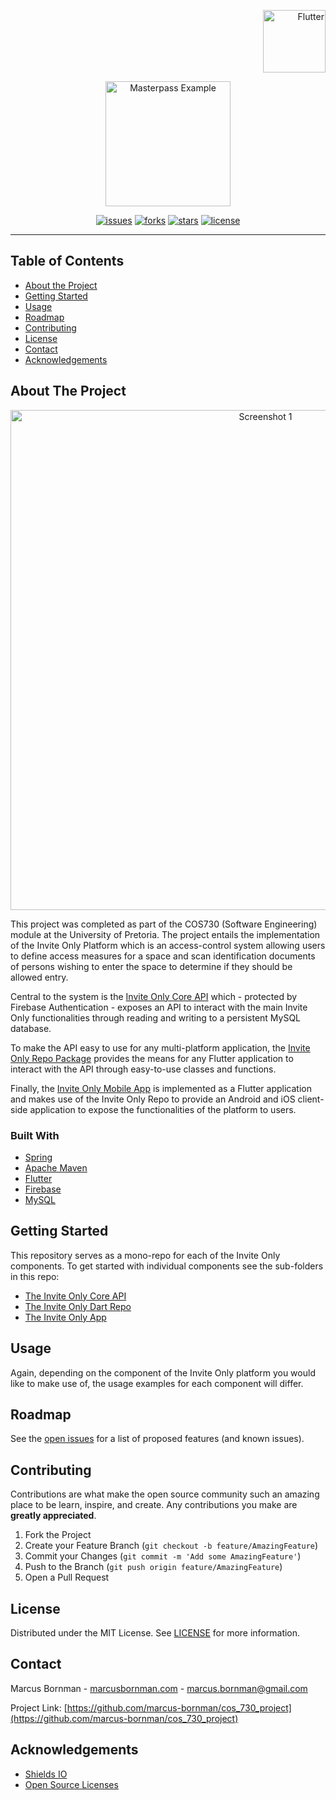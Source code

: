 <!-- PROJECT LOGO -->
<p align="right">
<a href="https://pub.dev">
<img src="https://raw.githubusercontent.com/marcus-bornman/cos_730_project/master/assets/project_badge.png" height="100" alt="Flutter">
</a>
</p>
<p align="center">
<img src="https://raw.githubusercontent.com/marcus-bornman/cos_730_project/master/assets/project_logo.png" height="200" alt="Masterpass Example" />
</p>

<!-- PROJECT SHIELDS -->
<p align="center">
<a href="https://github.com/marcus-bornman/cos_730_project/issues"><img src="https://img.shields.io/github/issues/marcus-bornman/cos_730_project" alt="issues"></a>
<a href="https://github.com/marcus-bornman/cos_730_project/network"><img src="https://img.shields.io/github/forks/marcus-bornman/cos_730_project" alt="forks"></a>
<a href="https://github.com/marcus-bornman/cos_730_project/stargazers"><img src="https://img.shields.io/github/stars/marcus-bornman/cos_730_project" alt="stars"></a>
<a href="https://github.com/marcus-bornman/cos_730_project/blob/master/LICENSE"><img src="https://img.shields.io/github/license/marcus-bornman/cos_730_project" alt="license"></a>
</p>

---

<!-- TABLE OF CONTENTS -->
## Table of Contents

* [About the Project](#about-the-project)
* [Getting Started](#getting-started)
* [Usage](#usage)
* [Roadmap](#roadmap)
* [Contributing](#contributing)
* [License](#license)
* [Contact](#contact)
* [Acknowledgements](#acknowledgements)



<!-- ABOUT THE PROJECT -->
## About The Project
<p align="center">
<img src="https://raw.githubusercontent.com/marcus-bornman/cos_730_project/master/assets/screenshot_1.png" width="800" alt="Screenshot 1" />
</p>

This project was completed as part of the COS730 (Software Engineering) module at the University of Pretoria. The project
entails the implementation of the Invite Only Platform which is an access-control system allowing 
users to define access measures for a space and scan identification documents of persons wishing to enter the space 
to determine if they should be allowed entry.

Central to the system is the [Invite Only Core API](invite_only_core) which - protected by Firebase Authentication - 
exposes an API to interact with the main Invite Only functionalities through reading and writing to a persistent MySQL database. 

To make the API easy to use for any multi-platform application, the [Invite Only Repo Package](invite_only_repo) provides
the means for any Flutter application to interact with the API through easy-to-use classes and functions.

Finally, the [Invite Only Mobile App](invite_only_app) is implemented as a Flutter application and makes use of the 
Invite Only Repo to provide an Android and iOS client-side application to expose the functionalities of the platform to users.

### Built With
* [Spring](https://spring.io)
* [Apache Maven](https://maven.apache.org)
* [Flutter](https://flutter.dev/)
* [Firebase](https://firebase.google.com)
* [MySQL](https://www.mysql.com)



<!-- GETTING STARTED -->
## Getting Started
This repository serves as a mono-repo for each of the Invite Only components. To get started with individual components see
the sub-folders in this repo:
* [The Invite Only Core API](invite_only_core/README.md)
* [The Invite Only Dart Repo](invite_only_repo/README.md)
* [The Invite Only App](invite_only_app/README.md)


<!-- USAGE EXAMPLES -->
## Usage
Again, depending on the component of the Invite Only platform you would like to make use of, the usage examples for each
component will differ.



<!-- ROADMAP -->
## Roadmap

See the [open issues](https://github.com/marcus-bornman/cos_730_project/issues) for a list of proposed features (and known issues).



<!-- CONTRIBUTING -->
## Contributing

Contributions are what make the open source community such an amazing place to be learn, inspire, and create. Any contributions you make are **greatly appreciated**.

1. Fork the Project
2. Create your Feature Branch (`git checkout -b feature/AmazingFeature`)
3. Commit your Changes (`git commit -m 'Add some AmazingFeature'`)
4. Push to the Branch (`git push origin feature/AmazingFeature`)
5. Open a Pull Request



<!-- LICENSE -->
## License

Distributed under the MIT License. See [LICENSE](LICENSE) for more information.



<!-- CONTACT -->
## Contact

Marcus Bornman - [marcusbornman.com](https://www.marcusbornman.com) - [marcus.bornman@gmail.com](mailto:marcus.bornman@gmail.com)

Project Link: [https://github.com/marcus-bornman/cos_730_project](https://github.com/marcus-bornman/cos_730_project)



<!-- ACKNOWLEDGEMENTS -->
## Acknowledgements
* [Shields IO](https://shields.io)
* [Open Source Licenses](https://choosealicense.com)
